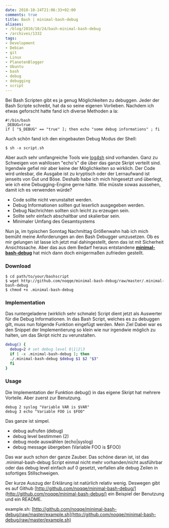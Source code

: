 ```yaml
---
date: 2010-10-24T21:06:33+02:00
comments: true
title: Bash | minimal-bash-debug
aliases:
- /blog/2010/10/24/bash-minimal-bash-debug
- /archives/1332
tags:
- Development
- Debian
- git
- Linux
- PlanetenBlogger
- Ubuntu
- bash
- debug
- debugging
- script
---
```


Bei Bash Scripten gibt es ja genug Möglichkeiten zu debuggen. Jeder der
Bash Scripte schreibt, hat da so seine eigenen Vorlieben. Nachdem ich etwas
geforscht hatte fand ich diverse Methoden a la:

```
#!/bin/bash
_DEBUG=true
if [ "$_DEBUG" == "true" ]; then echo "some debug informations" ; fi
```

Auch schön fand ich den eingebauten Debug Modus der Shell:

```
$ sh -x script.sh
```


Aber auch sehr umfangreiche Tools wie
[log4sh](http://log4sh.svn.sourceforge.net/svnroot/log4sh/trunk/source/1.5/doc/log4sh.html)
sind vorhanden. Ganz zu Schweigen von wahllosen "echo's" die über das ganze
Skript verteilt sind. Irgendwie gefiel mir aber keine der Möglichkeiten so
wirklich. Der Code wird unlesbar, die Ausgabe ist zu kryptisch oder der
Lernaufwand ist jenseits von Gut und Böse. Deshalb habe ich mich hingesetzt
und überlegt, wie ich eine Debugging-Engine gerne hätte. Wie müsste sowas
aussehen, damit ich es verwenden würde?

  * Code sollte nicht verunstaltet werden.
  * Debug Informationen sollten gut leserlich ausgegeben werden.
  * Debug Nachrichten sollten sich leicht zu erzeugen sein.
  * Sollte sehr einfach abschaltbar und skalierbar sein.
  * Minimaler Umfang des Gesamtsystems

Nun ja, im typischen Sonntag Nachmittag Größenwahn hab ich mich bemüht meine
Anforderungen an den Bash Debugger umzusetzen. Ob es mir gelungen ist lasse
ich jetzt mal dahingestellt, denn das ist mit Sicherheit Ansichtssache.
Aber das aus dem Bedarf heraus entstandene
**[minimal-bash-debug](http://github.com/noqqe/minimal-bash-debug/)** hat
mich dann doch einigermaßen zufrieden gestellt.

### Download

    $ cd path/to/your/bashscript
    $ wget http://github.com/noqqe/minimal-bash-debug/raw/master/.minimal-bash-debug
    $ chmod +x .minimal-bash-debug

### Implementation

Das runtergeladene (wirklich sehr schmale) Script dient jetzt als Auswerter
für die Debug Informationen. In das Bash Script, welches es zu debuggen
gilt, muss nun folgende Funktion eingefügt werden. Mein Ziel Dabei war es
den Snippet der Implementierung so klein wie nur irgendwie möglich zu
halten, um das Skript nicht zu verunstalten.

``` bash
debug() {
  debug=2 # set debug level 0|1|2|3
  if [ -x .minimal-bash-debug ]; then
  ./.minimal-bash-debug $debug $1 $2 "$3"
  fi
}
```

### Usage

Die Implementation der Funktion debug() in das eigene Skript hat mehrere
Vorteile. Aber zuerst zur Benutzung.

```
debug 2 syslog "Variable VAR is $VAR"
debug 3 echo "Variable FOO is $FOO"
```

Das ganze ist simpel.

  * debug aufrufen (debug)
  * debug level bestimmen (2)
  * debug mode auswählen (echo|syslog)
  * debug message übergeben (Variable FOO is $FOO)

Das war auch schon der ganze Zauber. Das schöne daran ist, ist das
.minimal-bash-debug Script einmal nicht mehr vorhanden/nicht ausführbar
oder das debug level einfach auf 0 gesetzt, verfallen alle debug Zeilen in
sofortiges Stillschweigen.

Der kurze Auszug der Erklärung ist natürlich relativ wenig. Deswegen gibt
es auf Github
[http://github.com/noqqe/minimal-bash-debug/](http://github.com/noqqe/minimal-bash-debug/)
ein Beispiel der Benutzung und ein README.

example.sh:
[http://github.com/noqqe/minimal-bash-debug/raw/master/example.sh](http://github.com/noqqe/minimal-bash-debug/raw/master/example.sh)
